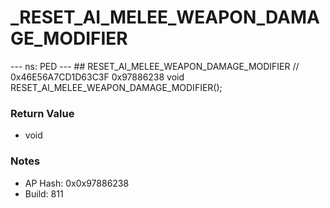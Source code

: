 # _RESET_AI_MELEE_WEAPON_DAMAGE_MODIFIER

--- ns: PED --- ## RESET_AI_MELEE_WEAPON_DAMAGE_MODIFIER  // 0x46E56A7CD1D63C3F 0x97886238 void RESET_AI_MELEE_WEAPON_DAMAGE_MODIFIER();

### Return Value
* void

### Notes
* AP Hash: 0x0x97886238
* Build: 811

